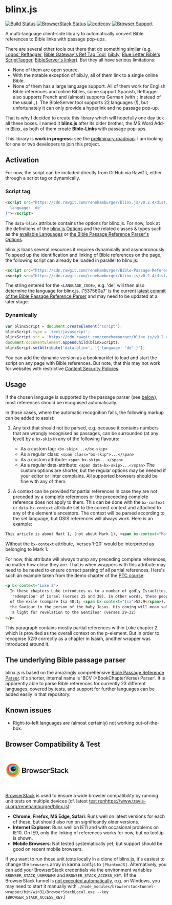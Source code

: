 # blinx.js

[![Build Status](https://travis-ci.org/renehamburger/blinx.js.svg?branch=master)](https://travis-ci.org/renehamburger/blinx.js)
[![BrowserStack Status](https://www.browserstack.com/automate/badge.svg?badge_key=NDFySHJvMm5tYU9TR2R6ckx3V1VPVEE2RWVaeUQwZkF4VUM4YWZXcmRDbz0tLVc0MmI0VTBxRWowTnZRcmw4WCswamc9PQ==--860f7ea93b85417a113f565e070df60691fd0097)](https://www.browserstack.com/automate/public-build/NDFySHJvMm5tYU9TR2R6ckx3V1VPVEE2RWVaeUQwZkF4VUM4YWZXcmRDbz0tLVc0MmI0VTBxRWowTnZRcmw4WCswamc9PQ==--860f7ea93b85417a113f565e070df60691fd0097)
[![codecov](https://codecov.io/gh/renehamburger/blinx.js/branch/master/graph/badge.svg)](https://codecov.io/gh/renehamburger/blinx.js)
<a href="#browser-compatibility--test"><img src="https://badges.herokuapp.com/browsers?labels=none&googlechrome=latest&firefox=latest&microsoftedge=latest&iexplore=-9,10,11&safari=latest" alt="Browser Support"/></a>

A multi-language client-side library to automatically convert Bible references to Bible links with passage pop-ups.

There are several other tools out there that do something similar (e.g. [Logos' Reftagger](https://reftagger.com), [Bible Gateway's Ref Tag Tool](https://www.biblegateway.com/share/), [bib.ly](http://bib.ly/), [Blue Letter Bible's ScriptTagger](https://www.blueletterbible.org/webtools/BLB_ScriptTagger.cfm), [BibleServer's linker](https://www.bibleserver.com/webmasters/#jslinks)). But they all have serious limitations:
- None of them are open source.
- With the notable exception of bib.ly, all of them link to a single online Bible.
- None of them has a large language support. All of them work for English Bible references and online Bibles, some support Spanish, Reftagger also supports French and (almost) supports German (with `:` instead of the usual `,`). The BibleServer tool supports 22 languages (!), but unfortunately it can only provide a hyperlink and no passage pop-up.

That is why I decided to create this library which will hopefully one day tick all these boxes. I named it __blinx.js__ after its older brother, the MS Word Add-in [Blinx](https://github.com/renehamburger/blinx), as both of them create __Bible-Links__ with passage pop-ups.

This library is __work in progress__: see the [preliminary roadmap](../projects/1). I am looking for one or two developers to join this project.

## Activation

For now, the script can be included directly from GitHub via RawGit, either through a script tag or dynamically.

### Script tag

```html
<script src="https://cdn.rawgit.com/renehamburger/blinx.js/v0.2.4/dist/blinx.js" defer data-blinx="{
  language: 'de'
}"></script>
```

The `data-blinx` attribute contains the options for blinx.js. For now, look at the definitions of the [blinx.js Options](src/options/options.ts#L7) and the related classes & types such as the [available Languages](src/options/languages.ts) or [the Bible Passage Reference Parser's Options](typings/bible-passage-reference-parser/index.d.ts#L35).

blinx.js loads several resources it requires dynamically and asynchronously. To speed up the identification and linking of Bible references on the page, the following script can already be loaded in parallel to blinx.js:

```html
<script src="https://cdn.rawgit.com/renehamburger/Bible-Passage-Reference-Parser/0f5485de/js/<LANGUAGE_CODE>_bcv_parser.js" defer></script>
<script src="https://cdn.rawgit.com/renehamburger/blinx.js/v0.2.4/dist/blinx.js" defer></script>
```

The string entered for the `<LANGUAGE_CODE>`, e.g. 'de', will then also determine the language for blinx.js. ('537560a7' is the current [latest commit of the Bible Passage Reference Parser](https://github.com/openbibleinfo/Bible-Passage-Reference-Parser/commits/master) and may need to be updated at a later stage.

### Dynamically

```js
var blinxScript = document.createElement("script");
blinxScript.type = 'text/javascript';
blinxScript.src = 'https://cdn.rawgit.com/renehamburger/blinx.js/v0.2.4/dist/blinx.js';
document.documentElement.appendChild(blinxScript);
blinxScript.setAttribute('data-blinx', '{ language: "de" }');
```

You can add the dynamic version as a bookmarklet to load and start the script on any page with Bible references. But note, that this may not work for websites with restrictive [Content Security Policies](https://developer.mozilla.org/en-US/docs/Web/HTTP/CSP).

## Usage

If the chosen language is supported by the passage parser (see [below](#the-underlying-bible-passage-parser)), most references should be recognised automatically.

In those cases, where the automatic recognition fails, the following markup can be added to assist:

1. Any text that should not be parsed, e.g. because it contains numbers that are wrongly recognised as passages, can be surrounded (at any level) by a `bx-skip` in any of the following flavours:
    - As a custom tag: `<bx-skip>...</bx-skip>`
    - As a regular class: `<span class="bx-skip">...</span>`
    - As a custom attribute: `<span bx-skip>...</span>`
    - As a regular data-attribute: `<span data-bx-skip>...</span>`
  The custom options are shorter, but the regular options may be needed if your editor or linter complains. All supported browsers should be fine with any of them.

2. A context can be provided for partial references in case they are not preceded by a complete references or the preceeding complete reference does not apply to them. This can be done with the `bx-context` or `data-bx-context` attribute set to the correct context and attached to any of the element's ancestors. The context will be parsed according to the set language, but OSIS references will always work. Here is an example:

```html
This article is about Matt 1, (not about Mark 1), <span bx-context="Matt 1">in particular verses 1-20.</span>
```

Without the `bx-context` attribute, 'verses 1-20' would be interpreted as belonging to Mark 1.

For now, this attribute will always trump any preceding complete references, no matter how close they are. That is when wrappers with this attribute may need to be nested to ensure correct parsing of all partial references. Here's such an example taken from the demo chapter of the [PTC course](https://elearning.moore.edu.au/mod/page/view.php?id=707):

```html
<p bx-context="Luke 2">
  In these chapters Luke introduces us to a number of godly Israelites, looking for the 'consolation' or
  'redemption' of Israel (verses 25 and 38). In other words, these people were still waiting for the end
  of the exile (compare Isa 40:1; <span bx-context="Isa">52:9</span>). God reveals to them the presence of
  the Saviour in the person of the baby Jesus. His coming will mean salvation and glory for Israel and
  'a light for revelation to the Gentiles' (verses 29-32)
</p>
```

This paragraph contains mostly partial references within Luke chapter 2, which is provided as the overall context on the p-element. But in order to recognise 52:9 correctly as a chapter in Isaiah, another wrapper was introduced around it.

## The underlying Bible passage parser

blinx.js is based on the amazingly comprehensive [Bible Passage Reference Parser](https://github.com/openbibleinfo/Bible-Passage-Reference-Parser). It's shorter, internal name is 'BCV (=BookChapterVerse) Parser'. It is apparently able to parse Bible references for currently 23 different languages, covered by tests, and support for further languages can be added easily in that repository.

## Known issues

- Right-to-left languages are (almost certainly) not working out-of-the-box.

## Browser Compatibility & Test

<a href="https://www.browserstack.com/start" style="margin:-20px 0;">
  <img src="./assets/browserstack-logo.png" alt="Browser Stack Logo" height="105">
</a>

[BrowserStack](https://www.browserstack.com/start) is used to ensure a wide browser compatibility by running unit tests on multiple devices (cf. latest [test run]()https://www.travis-ci.org/renehamburger/blinx.js):

- **Chrome, Firefox, MS Edge, Safari**: Runs well on latest versions for each of these, but should also run on significantly older versions.
- **Internet Explorer**: Runs well on IE11 and with occasional problems on IE10. On IE9, only the linking of references works for now, but no tooltip is shown.
- **Mobile Browsers**: Not tested systematically yet, but support should be good on recent mobile browsers.

If you want to run those unit tests locally in a clone of blinx.js, it's easiest to change the `browsers` array in karma.conf.js to `[PhantomJS]`. Alternatively, you can add your BrowserStack credentials via the environment variables `BROWSER_STACK_USERNAME` and `BROWSER_STACK_ACCESS_KEY`. (If the BrowserStack tunnel is [not executed automatically](https://github.com/karma-runner/karma-browserstack-launcher/issues/42), e.g. on Windows, you may need to start it manually with  `./node_modules/browserstacktunnel-wrapper/bin/win32/BrowserStackLocal.exe --key $BROWSER_STACK_ACCESS_KEY`.)
